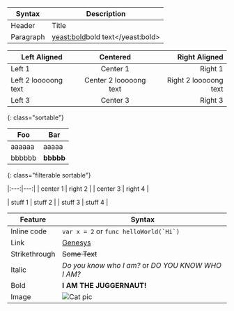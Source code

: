 | Syntax    | Description                   |
| --------- | ----------------------------- |
| Header    | Title                         |
| Paragraph | <yeast:bold>bold text</yeast:bold> |

| Left Aligned | Centered | Right Aligned |
|--------------|:--------:|--------------:|
| Left 1 | Center 1 | Right 1 |
| Left 2 looooong text | Center 2 looooong text | Right 2 looooong text |
| Left 3 | Center 3 | Right 3 |
{: class="sortable"}

| Foo    | Bar       |
| ------ | --------- |
| aaaaaa | aaaaa     |
| bbbbbb | **bbbbb** |
{: class="filterable sortable"}

|:---:|---:|
| center 1 | right 2 | 
| center 3 | right 4 |

| stuff 1 | stuff 2 |
| stuff 3 | stuff 4 |

| Feature       | Syntax                                             |
| ------------- | -------------------------------------------------- |
| Inline code   | `var x = 2` or ``func helloWorld(`Hi`)``           |
| Link          | [Genesys](https://genesys.com)                     |
| Strikethrough | ~~Some Text~~                                      |
| Italic        | _Do you know who I am?_ or *DO YOU KNOW WHO I AM?* |
| Bold          | **I AM THE JUGGERNAUT!**                           |
| Image         | ![Cat pic](https://cats.com 'Cuteness overload')   |
